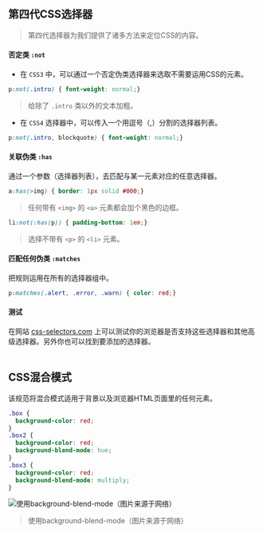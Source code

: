 ## 第四代CSS选择器 ##
> 第四代选择器为我们提供了诸多方法来定位CSS的内容。

#### 否定类 `:not` ####
* 在 `CSS3` 中，可以通过一个否定伪类选择器来选取不需要运用CSS的元素。
```css
p:not(.intro) { font-weight: normal;}
```
> 给除了 `.intro` 类以外的文本加粗。

* 在 `CSS4` 选择器中，可以传入一个用逗号（,）分割的选择器列表。
```css
p:not(.intro, blockquote) { font-weight: normal;}
```

#### 关联伪类 `:has` ####
通过一个参数（选择器列表），去匹配与某一元素对应的任意选择器。
```css
a:has(>img) { border: 1px solid #000;}
```
> 任何带有 `<img>` 的 `<a>` 元素都会加个黑色的边框。

```css
li:not(:has(p)) { padding-bottom: 1em;}
```
> 选择不带有 `<p>` 的 `<li>` 元素。

#### 匹配任何伪类 `:matches` ####
把规则运用在所有的选择器组中。
```css
p:matches(.alert, .error, .warn) { color: red;}
```

#### 测试 ####
在网站 [css-selectors.com](http://css4-selectors.com/) 上可以测试你的浏览器是否支持这些选择器和其他高级选择器。另外你也可以找到要添加的选择器。
<br><br>

## CSS混合模式 ##
该规范将混合模式适用于背景以及浏览器HTML页面里的任何元素。
```css
.box {
  background-color: red;
}
.box2 {
  background-color: red;
  background-blend-mode: hue;
}
.box3 {
  background-color: red;
  background-blend-mode: multiply;
}
```
![使用background-blend-mode（图片来源于网络）](http://img.ptcms.csdn.net/article/201503/06/54f944c3249a3.jpg)
> 使用background-blend-mode（图片来源于网络）





